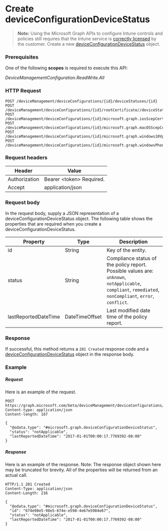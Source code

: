 ﻿# Create deviceConfigurationDeviceStatus> **Note:** Using the Microsoft Graph APIs to configure Intune controls and policies still requires that the Intune service is [correctly licensed](https://www.microsoft.com/en-us/cloud-platform/microsoft-intune-pricing) by the customer.
Create a new [deviceConfigurationDeviceStatus](../resources/intune_deviceconfig_deviceconfigurationdevicestatus.md) object.
### Prerequisites
One of the following **scopes** is required to execute this API:

*DeviceManagementConfiguration.ReadWrite.All*
### HTTP Request
<!-- {
  "blockType": "ignored"
}
-->
```http
POST /deviceManagement/deviceConfigurations/{id}/deviceStatuses/{id}
POST /deviceManagement/deviceConfigurations/{id}/rootCertificate//deviceStatuses/{id}
POST /deviceManagement/deviceConfigurations/{id}/microsoft.graph.iosScepCertificateProfile/rootCertificate//deviceStatuses/{id}
POST /deviceManagement/deviceConfigurations/{id}/microsoft.graph.macOSScepCertificateProfile/rootCertificate//deviceStatuses/{id}
POST /deviceManagement/deviceConfigurations/{id}/microsoft.graph.windows10VpnConfiguration/identityCertificate//deviceStatuses/{id}
POST /deviceManagement/deviceConfigurations/{id}/microsoft.graph.windowsPhone81VpnConfiguration/identityCertificate//deviceStatuses/{id}
```

### Request headers
|Header|Value|
|---|---|
|Authorization|Bearer &lt;token&gt; Required.|
|Accept|application/json|

### Request body
In the request body, supply a JSON representation of a deviceConfigurationDeviceStatus object.
The following table shows the properties that are required when you create a deviceConfigurationDeviceStatus.

|Property|Type|Description|
|---|---|---|
|id|String|Key of the entity.|
|status|String|Compliance status of the policy report. Possible values are: `unknown`, `notApplicable`, `compliant`, `remediated`, `nonCompliant`, `error`, `conflict`.|
|lastReportedDateTime|DateTimeOffset|Last modified date time of the policy report.|



### Response
If successful, this method returns a `201 Created` response code and a [deviceConfigurationDeviceStatus](../resources/intune_deviceconfig_deviceconfigurationdevicestatus.md) object in the response body.

### Example
##### Request
Here is an example of the request.
```http
POST https://graph.microsoft.com/beta/deviceManagement/deviceConfigurations/{id}/deviceStatuses/{id}
Content-type: application/json
Content-length: 167

{
  "@odata.type": "#microsoft.graph.deviceConfigurationDeviceStatus",
  "status": "notApplicable",
  "lastReportedDateTime": "2017-01-01T00:00:17.7769392-08:00"
}
```

##### Response
Here is an example of the response. Note: The response object shown here may be truncated for brevity. All of the properties will be returned from an actual call.
```http
HTTP/1.1 201 Created
Content-Type: application/json
Content-Length: 216

{
  "@odata.type": "#microsoft.graph.deviceConfigurationDeviceStatus",
  "id": "674e98e5-98e5-674e-e598-4e67e5984e67",
  "status": "notApplicable",
  "lastReportedDateTime": "2017-01-01T00:00:17.7769392-08:00"
}
```



